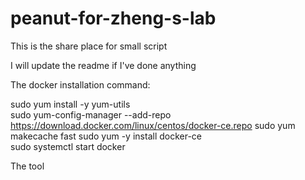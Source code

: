 # peanut-for-zheng-s-lab
This is the share place for small script

I will update the readme if I've done anything

The docker installation command:

   sudo yum install -y yum-utils   
   sudo yum-config-manager --add-repo https://download.docker.com/linux/centos/docker-ce.repo
   sudo yum makecache fast
   sudo yum -y install docker-ce   
   sudo systemctl start docker
   
The tool
